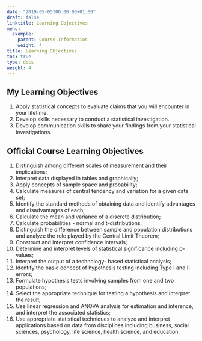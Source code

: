 ```yaml
---
date: "2019-05-05T00:00:00+01:00"
draft: false
linktitle: Learning Objectives
menu:
  example:
    parent: Course Information
    weight: 4
title: Learning Objectives
toc: true
type: docs
weight: 4
---
```


## My Learning Objectives
1. Apply statistical concepts to evaluate claims that you will encounter in your lifetime.
2. Develop skills necessary to conduct a statistical investigation.
3. Develop communication skills to share your findings from your statistical investigations.

## Official Course Learning Objectives
1. Distinguish among different scales of measurement and their implications; 
2. Interpret data displayed in tables and graphically; 
3. Apply concepts of sample space and probability; 
4. Calculate measures of central tendency and variation for a given data set; 
5. Identify the standard methods of obtaining data and identify advantages and disadvantages of each; 
6. Calculate the mean and variance of a discrete distribution; 
7. Calculate probabilities - normal and t-distributions; 
8. Distinguish the difference between sample and population distributions and analyze the role played by the Central Limit Theorem; 
9. Construct and interpret confidence intervals;
10. Determine and interpret levels of statistical significance including p-values; 
11. Interpret the output of a technology- based statistical analysis; 
12. Identify the basic concept of hypothesis testing including Type I and II errors; 
13. Formulate hypothesis tests involving samples from one and two populations; 
14. Select the appropriate technique for testing a hypothesis and interpret the result; 
15. Use linear regression and ANOVA analysis for estimation and inference, and interpret the associated statistics;
16. Use appropriate statistical techniques to analyze and interpret applications based on data from disciplines including business, social sciences, psychology, life science, health science, and education. 